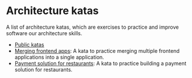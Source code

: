 # Architecture katas

A list of architecture katas, which are exercises to practice and improve software our architecture skills.

- [Public katas](https://www.architecturalkatas.com/)
- [Merging frontend apps](./merging-frontend-apps/README.md): A kata to practice merging multiple frontend applications into a single application.
- [Payment solution for restaurants](./payment-solution-for-restaurants/README.md): A kata to practice building a payment solution for restaurants.